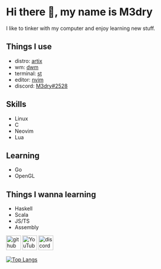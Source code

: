# Hi there 👋, my name is M3dry
I like to tinker with my computer and enjoy learning new stuff.
## Things I use
* distro: [artix](https://artixlinux.org)
* wm: [dwm](https://github.com/m3dry/dwm)
* terminal: [st](https://github.com/m3dry/st)
* editor: [nvim](https://github.com/m3dry/dotfiles/tree/master/.config/nvim)
* discord: [M3dry#2528](https://discord.com/users/336522279498416138)
## Skills
 * Linux
 * C
 * Neovim
 * Lua
## Learning
 * Go
 * OpenGL
## Things I wanna learning
 * Haskell
 * Scala
 * JS/TS
 * Assembly

[<img src='https://cdn.jsdelivr.net/npm/simple-icons@3.0.1/icons/github.svg' alt='github' height='40'>](https://github.com/M3dry)  [<img src='https://cdn.jsdelivr.net/npm/simple-icons@3.0.1/icons/youtube.svg' alt='YouTube' height='40'>](https://www.youtube.com/channel/UCDDAxz5V9WP5CAewqi41eWQ)  [<img src='https://cdn.jsdelivr.net/npm/simple-icons@3.0.1/icons/discord.svg' alt='discord' height='40'>](https://discord.com/users/336522279498416138) 

[![Top Langs](https://github-readme-stats.vercel.app/api/top-langs/?username=M3dry)](https://github.com/anuraghazra/github-readme-stats)
